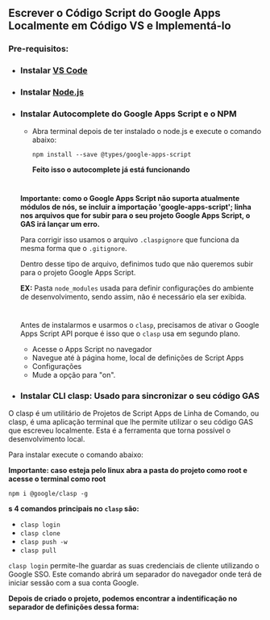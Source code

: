 ## **Escrever o Código Script do Google Apps Localmente em Código VS e Implementá-lo**

### **Pre-requisitos:**

- ### **Instalar [VS Code](https://code.visualstudio.com/download)**
- ### **Instalar [Node.js](https://nodejs.dev/pt/download/)**
- ### **Instalar Autocomplete do Google Apps Script e o NPM**
    - Abra terminal depois de ter instalado o node.js e execute o comando abaixo:
        ```
        npm install --save @types/google-apps-script
        ```
        **Feito isso o autocomplete já está funcionando**
    #

    **Importante: como o Google Apps Script não suporta atualmente módulos de nós, se incluir a importação 'google-apps-script'; linha nos arquivos que for subir para o seu projeto Google Apps Script, o GAS irá lançar um erro.**

    Para corrigir isso usamos o arquivo `.claspignore` que funciona da mesma forma que o `.gitignore`. 

    Dentro desse tipo de arquivo, definimos tudo que não queremos subir para o projeto Google Apps Script. 

    **EX:** Pasta `node_modules` usada para definir configurações do ambiente de desenvolvimento, sendo assim, não é necessário ela ser exibida.
    #
    Antes de instalarmos e usarmos o `clasp`, precisamos de ativar o Google Apps Script API porque é isso que o `clasp` usa em segundo plano. 

    - Acesse o Apps Script no navegador
    - Navegue até à página home, local de definições de Script Apps
    - Configurações
    - Mude a opção para "on".

- ### **Instalar CLI clasp: Usado para sincronizar o seu código GAS**

O clasp é um utilitário de Projetos de Script Apps de Linha de Comando, ou clasp, é uma aplicação terminal que lhe permite utilizar o seu código GAS que escreveu localmente. Esta é a ferramenta que torna possível o desenvolvimento local.

Para instalar execute o comando abaixo:

**Importante: caso esteja pelo linux abra a pasta do projeto como root e acesse o terminal como root**
```
npm i @google/clasp -g
```

**s 4 comandos principais no `clasp` são:**

- `clasp login`
- `clasp clone`
- `clasp push -w`
- `clasp pull`

`clasp login` permite-lhe guardar as suas credenciais de cliente utilizando o Google SSO. Este comando abrirá um separador do navegador onde terá de iniciar sessão com a sua conta Google.

**Depois de criado o projeto, podemos encontrar a indentificação no separador de definições dessa forma:**